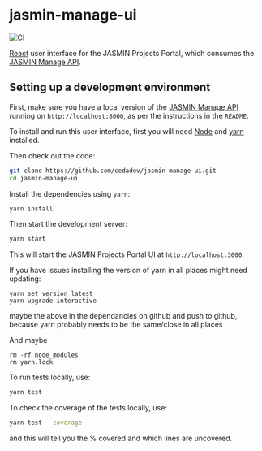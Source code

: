 # jasmin-manage-ui

![CI](https://github.com/cedadev/jasmin-manage-ui/actions/workflows/ci.yml/badge.svg)

[React](https://reactjs.org/) user interface for the JASMIN Projects Portal,
which consumes the [JASMIN Manage API](https://github.com/cedadev/jasmin-manage).

## Setting up a development environment

First, make sure you have a local version of the
[JASMIN Manage API](https://github.com/cedadev/jasmin-manage)
running on `http://localhost:8000`, as per the instructions in the `README`.

To install and run this user interface, first you will need [Node](https://nodejs.dev/) and
[yarn](https://yarnpkg.com/) installed.

Then check out the code:

```sh
git clone https://github.com/cedadev/jasmin-manage-ui.git
cd jasmin-manage-ui
```

Install the dependencies using `yarn`:

```sh
yarn install 
```

Then start the development server:

```sh
yarn start
```

This will start the JASMIN Projects Portal UI at `http://localhost:3000`.


If you have issues installing the version of yarn in all places might need updating:
```
yarn set version latest
yarn upgrade-interactive  
```
maybe the above in the dependancies on github and push to github, because yarn probably needs to be the same/close in all places

And maybe
```
rm -rf node_modules 
rm yarn.lock 
```

To run tests locally, use:
```sh
yarn test
```

To check the coverage of the tests locally, use:
```sh
yarn test --coverage
```
and this will tell you the % covered and which lines are uncovered.